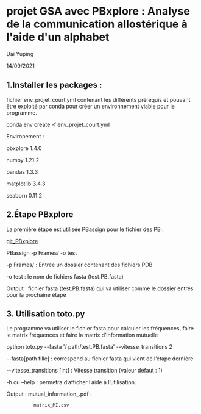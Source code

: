 # projet GSA avec PBxplore : Analyse de la communication allostérique à l'aide d'un alphabet

Dai Yuping 

14/09/2021




## 1.Installer les packages :

fichier env_projet_court.yml contenant les différents prérequis et pouvant être exploité par conda pour créer un environnement viable pour le programme.

conda env create -f env_projet_court.yml

Environement :

pbxplore 1.4.0

numpy  1.21.2 

pandas 1.3.3

matplotlib  3.4.3  

seaborn 0.11.2


## 2.Étape PBxplore
La première étape est utilisée PBassign pour le fichier des PB :

[git_PBxplore](https://github.com/pierrepo/PBxplore)

PBassign -p Frames/ -o test

-p Frames/ : Entrée un dossier contenant des fichiers PDB 

-o test : le nom de fichiers fasta (test.PB.fasta)

Output : fichier fasta (test.PB.fasta) qui va utiliser comme le dossier entrés pour la prochaine étape

## 3. Utilisation toto.py 

Le programme va utiliser le fichier fasta pour calculer les fréquences, faire le matrix fréquences et faire la matrix d’information mutuelle

python toto.py --fasta '/ path/test.PB.fasta' --vitesse_transitions 2

--fasta[path fille] : correspond au fichier fasta qui vient de l’étape dernière.

--vitesse_transitions [int] : Vitesse transition (valeur défaut : 1)

-h ou –help : permetra d’afficher l’aide à l’utilisation.

Output : mutual_information_.pdf :

              matrix_MI.csv


